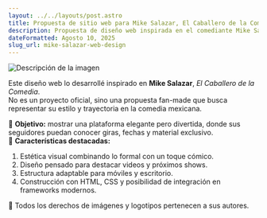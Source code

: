 ```yaml
---
layout: ../../layouts/post.astro
title: Propuesta de sitio web para Mike Salazar, El Caballero de la Comedia  
description: Propuesta de diseño web inspirada en el comediante Mike Salazar, El Caballero de la Comedia.
dateFormatted: Agosto 10, 2025
slug_url: mike-salazar-web-design
---
```


![Descripción de la imagen](/assets/images/posts/MKS.webp)

Este diseño web lo desarrollé inspirado en **Mike Salazar**, *El Caballero de la Comedia*.  
No es un proyecto oficial, sino una propuesta fan-made que busca representar su estilo y trayectoria en la comedia mexicana.  

🔹 **Objetivo:** mostrar una plataforma elegante pero divertida, donde sus seguidores puedan conocer giras, fechas y material exclusivo.  
🔹 **Características destacadas:**
1. Estética visual combinando lo formal con un toque cómico.  
2. Diseño pensado para destacar videos y próximos shows.  
3. Estructura adaptable para móviles y escritorio.  
4. Construcción con HTML, CSS y posibilidad de integración en frameworks modernos.  

📌 Todos los derechos de imágenes y logotipos pertenecen a sus autores.  
